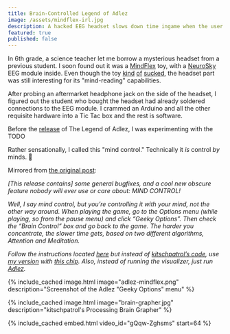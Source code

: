 ```yaml
---
title: Brain-Controlled Legend of Adlez
image: /assets/mindflex-irl.jpg
description: A hacked EEG headset slows down time ingame when the user concentrates.
featured: true
published: false
---
```


In 6th grade, a science teacher let me borrow a mysterious headset from a previous student. I soon found out it was a [MindFlex](https://store.neurosky.com/products/mindflex) toy, with a [NeuroSky](http://neurosky.com/) EEG module inside. Even though the toy [kind](https://www.amazon.com/product-reviews/B004GHNFKK?filterByStar=two_star) [of](https://www.spiegel.de/spiegel/a-679480.html) [sucked](https://www.spiegel.de/wissenschaft/technik/hirnsteuerungs-studie-wenn-der-ball-nicht-macht-was-der-kopf-will-a-761169.html), the headset part was still interesting for its "mind-reading" capabilities.

After probing an aftermarket headphone jack on the side of the headset, I figured out the student who bought the headset had already soldered connections to the EEG module. I crammed an Arduino and all the other requisite hardware into a Tic Tac box and the rest is software.

Before the [release](./2015-06-24-the-legend-of-adlez.md) of The Legend of Adlez, I was experimenting with the TODO

Rather sensationally, I called this "mind control." Technically it *is* control *by* minds. 🤷

Mirrored from [the original post](https://web.archive.org/web/20161030172439/http://team-ivan.com/blog/2015/05/20/version-0-9-3-9-everyone-in-the-room-is-now-dumber/):

*[This release contains] some general bugfixes, and a cool new obscure feature nobody will ever use or care about: MIND CONTROL!*

*Well, I say mind control, but you’re controlling it with your mind, not the other way around. When playing the game, go to the Options menu (while playing, so from the pause menu) and click “Geeky Options”. Then check the “Brain Control” box and go back to the game. The harder you concentrate, the slower time gets, based on two different algorithms, Attention and Meditation.*

*Follow the instructions located [here](http://www.frontiernerds.com/brain-hack) but instead of [kitschpatrol’s code](https://github.com/kitschpatrol/BrainGrapher), use [my version](https://github.com/milkey-mouse/ArduinoBrainKeyboard) with [this chip](https://www.adafruit.com/products/2000). Also, instead of running the visualizer, just run [Adlez](./2015-06-24-the-legend-of-adlez.md).*

{% include_cached image.html image="adlez-mindflex.png" description="Screenshot of the Adlez "Geeky Options" menu" %}

{% include_cached image.html image="brain-grapher.jpg" description="kitschpatrol's Processing Brain Grapher" %}

{% include_cached embed.html video_id="gQqw-Zghsms" start=64 %}

